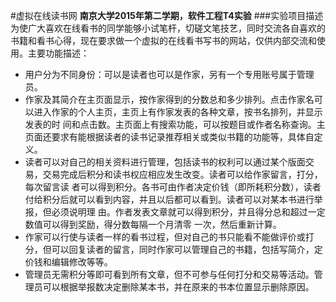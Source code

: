 ﻿#虚拟在线读书网
**南京大学2015年第二学期，软件工程T4实验**
###实验项目描述
为使广大喜欢在线看书的同学能够小试笔杆，切磋文笔技艺，同时交流各自喜欢的书籍和看书心得，现在要求做一个虚拟的在线看书写书的网站，仅供内部交流和使用。主要功能描述：  
* 用户分为不同身份：可以是读者也可以是作家，另有一个专用账号属于管理员。
* 作家及其简介在主页面显示，按作家得到的分数总和多少排列。点击作家名可以进入作家的个人主页，主页上有作家发表的各种文章，按书名排列，并显示发表的时 间和点击数。主页面上有搜索功能，可以按题目或作者名称查询。主页面还要求有能根据读者的读书记录推荐相关或类似书籍的功能等，具体自定义。  
* 读者可以对自己的相关资料进行管理，包括读书的权利可以通过某个版面交易，交易完成后积分和读书权应相应发生改变。读者可以给作家留言，打分，每次留言读 者可以得到积分。各书可由作者决定价钱（即所耗积分数），读者付给积分后就可以看到内容，并且以后都可以看到。读者可以对某本书进行举报，但必须说明理 由。作者发表文章就可以得到积分，并且得分总和超过一定数值可以得到奖励，得分数每隔一个月清零 一次，然后重新计算。  
* 作家可以行使与读者一样的看书过程，但对自己的书只能看不能做评价或打分，但可以回复读者的留言，同时作家可以管理自己的书籍，包括写简介，定价钱和编辑修改等等。  
* 管理员无需积分等即可看到所有文章，但不可参与任何打分和交易等活动。管理员可以根据举报数决定删除某本书，并在原来的书本位置显示删除原因。